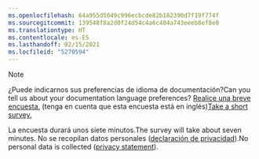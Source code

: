 ```yaml
---
ms.openlocfilehash: 64a955d5049c996ecbcde82b182390d7f19f774f
ms.sourcegitcommit: 139548f8a2d0f24d54c4a6c404a743eeeb8ef8e0
ms.translationtype: HT
ms.contentlocale: es-ES
ms.lasthandoff: 02/15/2021
ms.locfileid: "5270594"
---
```

> [!NOTE]
><span data-ttu-id="70734-101">¿Puede indicarnos sus preferencias de idioma de documentación?</span><span class="sxs-lookup"><span data-stu-id="70734-101">Can you tell us about your documentation language preferences?</span></span> <span data-ttu-id="70734-102">[Realice una breve encuesta.](https://aka.ms/BAG_Docs_Language_Survey) (tenga en cuenta que esta encuesta está en inglés)</span><span class="sxs-lookup"><span data-stu-id="70734-102">[Take a short survey.](https://aka.ms/BAG_Docs_Language_Survey)</span></span>
>
><span data-ttu-id="70734-103">La encuesta durará unos siete minutos.</span><span class="sxs-lookup"><span data-stu-id="70734-103">The survey will take about seven minutes.</span></span> <span data-ttu-id="70734-104">No se recopilan datos personales ([declaración de privacidad](https://go.microsoft.com/fwlink/?LinkId=521839)).</span><span class="sxs-lookup"><span data-stu-id="70734-104">No personal data is collected ([privacy statement](https://go.microsoft.com/fwlink/?LinkId=521839)).</span></span>
